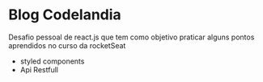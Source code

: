 # Blog Codelandia

Desafio pessoal de react.js que tem como objetivo praticar alguns pontos aprendidos no curso da rocketSeat
- styled components
- Api Restfull

